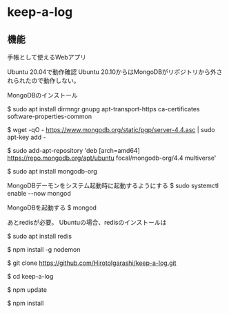 # keep-a-log
## 機能

手帳として使えるWebアプリ

Ubuntu 20.04で動作確認
Ubuntu 20.10からはMongoDBがリポジトリから外されられたので動作しない。

MongoDBのインストール

$ sudo apt install dirmngr gnupg apt-transport-https ca-certificates software-properties-common

$ wget -qO - https://www.mongodb.org/static/pgp/server-4.4.asc | sudo apt-key add -

$ sudo add-apt-repository 'deb [arch=amd64] https://repo.mongodb.org/apt/ubuntu focal/mongodb-org/4.4 multiverse'

$ sudo apt install mongodb-org

MongoDBデーモンをシステム起動時に起動するようにする
$ sudo systemctl enable --now mongod

MongoDBを起動する
$ mongod

あとredisが必要。
Ubuntuの場合、redisのインストールは

$ sudo apt install redis

$ npm install -g nodemon

$ git clone https://github.com/HirotoIgarashi/keep-a-log.git

$ cd keep-a-log

$ npm update

$ npm install

